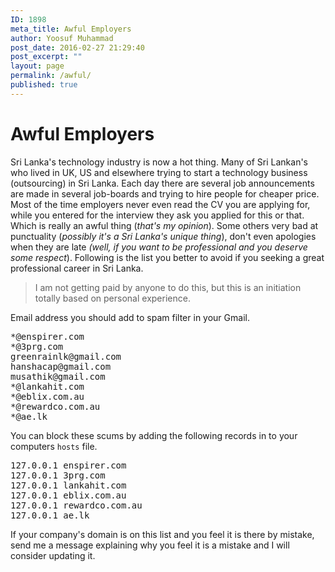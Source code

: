 ```yaml
---
ID: 1898
meta_title: Awful Employers
author: Yoosuf Muhammad
post_date: 2016-02-27 21:29:40
post_excerpt: ""
layout: page
permalink: /awful/
published: true
---
```

# Awful Employers

Sri Lanka's technology industry is now a hot thing. Many of Sri Lankan's who lived in UK, US and elsewhere trying to start a technology business (outsourcing) in Sri Lanka. Each day there are several job announcements are made in several job-boards and trying to hire people for cheaper price. Most of the time employers never even read the CV you are applying for, while you entered for the interview they ask you applied for this or that. Which is really an awful thing (<i>that's my opinion</i>). Some others very bad at punctuality (<em>possibly it's a Sri Lanka's unique thing</em>), don't even apologies when they are late <em>(well, if you want to be professional and you deserve some respect</em>). Following is the list you better to avoid if you seeking a great professional career in Sri Lanka.
<blockquote>I am not getting paid by anyone to do this, but this is an initiation totally based on personal experience.</blockquote>
Email address you should add to spam filter in your Gmail.
<pre>*@enspirer.com
*@3prg.com
greenrainlk@gmail.com
hanshacap@gmail.com
musathik@gmail.com
*@lankahit.com
*@eblix.com.au
*@rewardco.com.au
*@ae.lk</pre>
You can block these scums by adding the following records in to your computers <code>hosts</code> file.
<pre>127.0.0.1 enspirer.com
127.0.0.1 3prg.com
127.0.0.1 lankahit.com
127.0.0.1 eblix.com.au
127.0.0.1 rewardco.com.au
127.0.0.1 ae.lk</pre>
If your company's domain is on this list and you feel it is there by mistake, send me a message explaining why you feel it is a mistake and I will consider updating it.